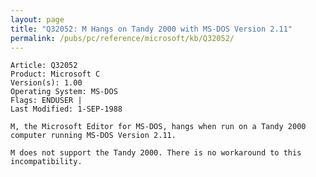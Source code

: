 ```yaml
---
layout: page
title: "Q32052: M Hangs on Tandy 2000 with MS-DOS Version 2.11"
permalink: /pubs/pc/reference/microsoft/kb/Q32052/
---
```


	Article: Q32052
	Product: Microsoft C
	Version(s): 1.00
	Operating System: MS-DOS
	Flags: ENDUSER |
	Last Modified: 1-SEP-1988
	
	M, the Microsoft Editor for MS-DOS, hangs when run on a Tandy 2000
	computer running MS-DOS Version 2.11.
	
	M does not support the Tandy 2000. There is no workaround to this
	incompatibility.
